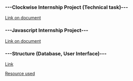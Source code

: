 ### ---Clockwise Internship Project (Technical task)---
[Link on document](https://docs.google.com/document/d/1HzQxQWCDJIkBZPTxXoj-c4Vrn6xCME8NNVihmtG_Oiw)

### ---Javascript Internship Project---
[Link on document](https://docs.google.com/document/d/1jAIh0O8luEFILld2IwWXbX5ea-58mo1GsKeAvA4kdY0/)

### ---Structure (Database, User Interface)---
[Link](
https://viewer.diagrams.net/?tags=%7B%7D&highlight=0000ff&edit=_blank&layers=1&nav=1&title=ApplicationStructure.drawio#R7V1td6s4kv41OWf3Q3yQeP%2BYl5uZ2e2709O3e3pnvswhNknYi00GyE3Sv34lDDZQBQjbEtiQ7pm2iZGJnqekqkel0pV%2Bt%2F74U%2By9vnyNVn54RbXVx5V%2Bf0UpJTZh%2F%2BFXPrdXCHHyK89xsMqv7S98C%2F7w84tafvUtWPlJ5YNpFIVp8Fq9uIw2G3%2BZVq55cRy9Vz%2F2FIXVb331nn1w4dvSC%2BHV34NV%2BrK96lB7f%2F3PfvD8Unwzsdztb9Ze8eH8L0levFX0Xrqkf7nS7%2BIoSrev1h93fsh7r%2BiX7X0PDb%2FdPVjsb1KRGx5%2Fu%2F7n31a%2F%2F3fo%2F9vVwpv%2F%2BvH%2BjVznrfzwwrf8D84fNv0seiCO3jYrnzeiXem37y9B6n979Zb8t%2B8MdHbtJV2H7B1hL5%2BiTZqDaBTv76IwirO2dC37YdeTNI6%2B73qU8k8GYVj65IPG%2F2HXn2NvFfj7VjbRhrV%2Bmz%2B3H6f%2BR2OHkF03M4L60dpP40%2F2kfwG3c2RKbjp0By79z3SVHPyT72UYKbUyK96Ob%2Bed83vIWAvchR6IELlIULM0SNCFtSpgGJrGsCEmBgmji4LEh1A8lvixwnAhVn4K3%2BZeo%2F8EutSL95ZA%2B85NkilXrDx4xybZRSG3msSZB%2FPwFy%2BBOHqJ%2B8zekuLhop3WyTzb%2BN3e2HwvGGvl6x3eZOnQMCgAAFXhwhQ1Cg0IgkAo9smKn3%2FCx9nb1%2BiOPiD93iYd24Zj%2Bz9e7AOvQ0bwL1V7dJtlM1Y%2FFIaveavQv8pzV8%2BRmkarfM3cd4HGgrpKo5ef%2FXiZ7%2F4SNmuctt5jYJNmvWaecv%2BZZ17py3MK5P9ZXfsPdm%2FZ%2F%2Fyj8fM%2BjbMZBmbeLO%2Bl6TvfpKKkqCZ5pAZOQ0MQRbYliQSmIAEf7lvpAH7Y9PAC39hLoG3ec6ssTQmYkNm7kB4e%2BAQnPpxIWIoPIXZnP8SrFb%2B5ih4DByeEh4G7QdH3ti%2Bk3q35oVs5Nl4KbMXNiUlAOPdcx4OuwVg%2Fx9v7c%2FA70dsYJeufkoeiLSmgAc24MGXtReEMxEKIhDdhJ6SYZ6SCkLNKeCCM%2FsDg%2FsDLNIVcwgcU5JD4E7J9p2DZv%2B2vu8%2F%2B9dbU2DphQwkYurTQb3f1H84CURaU0ECAZVqsiQQnvYPp4FQcyp4ALWxr2yi6yvF6OchxTjW4VIMcWVF4QSKYbPvdXrfa0v1RudLlAfSfC8CJblpqTGkwTsuu1A9AelwyARaUzEGQxluanpME%2FQfVaBK2PU1zXYmiLSmgglQmbsL0s95GCg7Z3QqZIDy3C9ekAab55kNOzZQZC3zMtkwC3QjcBIJgZEhzhBZ67ZkUhIdEdDoevb%2BAS5hrTUF1k6nrdE1wd7THTyYBSKtqWDBtEW6DhYIO4JnTwOo0c006O8Bnj0NoEz413h1oUot0TUqItVa2IRNXFuS90XntDkVXjhtXycX5YGjy6LB1BPnqEDmHOkHSIdfLtCaijEYCnT37At%2FDaYl1zbB%2F1EFq7zeqRmnpINQcyr4ADW66Qm2HWzYLXWX8aNYGsThdBBpTgUdoEh3F0bL79lMPzNi57JbDsKI0w4QIs2pYIQLGLHNr5iHiMomJToVQuhQ2eM7n2Y6lOhgInmwl0qHHhLfHFDKCihJkYLVGVEazYQ7bj%2FktDU%2BvUEN6ooAW%2BA4IJ6stabC%2FHuk%2Fk0I9r5x5ME0EGpOBQ966IrT44F4BHk4EUSaU0EEc8b9gDjxCNxHMgBYM%2B4HhIPnj7s9435A3Hf%2BuEOl8Ga1DjaNbDjjtVxDB7tuiK4JbnUlrtOM9XEhF5Tm2nt%2FDr0PsvmG9I2%2B225kreUaUJCblhi3tYP%2BOZaHr%2BUKtKZgCDag9Da58hdN2DcnWhLtpFwQak4FGaD%2B9rOXJO9RvJr5UArEEUKcdnAQak4FIeZNuSPwDjBhXu2uXGPaypwx0T25Bszwm2Hv7xccXh9DpDkVPIAJfzMPDvAHjiiUMhIi4Jl%2B7T7Beeo1ji2m1xBTae69Me%2BAVeGRbYneR69BeSBPr4Gy3bT0GuPAPbHnrteYUKibWpmUJuhb3DJy2uhcpDkVXJjT5kYwF2DROT4ZyEqbM6FsN6XxwBRIm%2BsJxwFTgfrVU3PaaXNNsPedBg5fRRdpTgUPBMQ5f7O64YcWsXfL0EuSYFllQPXkl%2B2RLeUjWh7yw1z8jyD9X%2F6pheaa%2Bft%2FbN9rJH9%2F%2F5E3k735LL352Y8D9tdmUZ%2B2A99fgZOSakEa%2B1Oit3jpH%2BcPYmNycS32Qy8NflSfo4USP%2FOJqRQsmkiwWFRmKJrZ%2Fg35nXsagMaISTSw69uqNZZmMydojIHsfZY%2Blk%2BgzQ%2FumODBi05pfD7G%2FJPc5Lgd9yAdUbuHvdj%2Byae1KAHdU4JFWUbJoq7ZBUJ7mxQznPhz257NHJP8QtGgbhVX9i1m7z7L7ySaaeErpYXj1%2FRBgb3VEu3Z1RrJ2t%2BcbQc2ZkoyZ9sFX2V3GJltOh33SDIyAVH5ZEa2twrTJmWrYEZBDblG0cl1gZKvErneNjL3JruLcL3e1om4TjR4pJia2QGK4EpmB6fsbx0zMbiaWZ8YZNtAt%2F92FvOC2Uy5%2FvOCa8DGHDm2YhjQkepy2NizdNwjybzgCgeLDVNgYtnFilGBZSAeVgZLL7zJf7FmUWcW%2B8Z%2BEvxRCm2rOhOXkry3NEry0y2BhebRLxIQX4mEs13534h37cCFJx2heT3kOJ3EBNcbpgUKdAhdAhUGpZgUIeFUMXGRoHtwQ7GgJj8tUJBzXgc3FDptTCxk68nwhgLV62mBMkZDgUrypDAhlmaPDxQoRqYsCktSb%2F06HWR05NAqBBlbKTJQwUpYhOzBzTOXCgt2qjuCCrZgKg8VKM9MDBUbiSCJMzQsMKyfGCzYDmDMDVMLCwzsJwYLlug7OCw2jO2nBovYhK8WFRjcTwwVookJYWphgfH91GDBDgoYHBYY4U8NFsMdobXAIH9qsNhw5W14WGCYPzVYRjnlwxj%2FKYy81JkOLBrM6RgeFoEcjGqOBZbjXMLqBB3luDwLdv9DKl1G3KLUUllItJBOszRpvdZQmZ%2F3G1acv9Q%2FyYu3ytJZsq0bXvKyT17JU8zXH8%2BsV18Wj1GU8h0Yr4s49pfcJOJ8b4lZ4%2BgV1Z%2ByH0Bo9pu7L%2FfG%2FU3JirYZ5rcJg5Cf%2FsoeK2uPbwXN7cLI35dase5sy77Prz946yDkcPzdj1fexjsN7MwWWmBnrhkCO0VgN6Sh3qfEF5tx8v0Bq4DDF0S875PojT97HT3d0G8MmMBUbN4pZQsVIxSOQgeI9r1jOXeiaLUwv3mMq2DGtxTVIbMhYLl7e2RK0e6E40%2B0gejpKfFTwIET5Nk4UGLoS4tNFM%2B0UEOLIkFOAS%2BgyIHuMJUwOTRPAh2blWoEfMh%2BWhjTf04ZZO7QyNBzhwOlFbw83MwG%2BWywB2cDVHTQ8h%2Bz33gCv9EdHO0%2Bx3xeqN%2FodJT%2BGY%2BDoM5v7FEU7FL9xvOhhUK%2FET8VdJ4cJEwO1Bx8chAQ4C5%2BcrDOZRRQNzn0KU92qZPD2dBC4eQANUj0uOh5cjh%2BctAHVw3c46XF858cOoqIj2cUUDY5uH3qlV3q5HA2tFA3ObiQBnxPeVHhlUMePUcbL%2Fyyv1rbQb%2F%2FzE9RVpOKzyD%2F56fpZw4nXz%2BvKof7rfXlQkYdRYxKdSSuylUkrtp3zx9Jt%2Bb6ANuOO8kOfFd0C75r4hQW5t9xc4s%2Bk%2BWcyNLgDCsiC5Qwv2S5OHUK7QlCqsA3e6HoykMJo3rJPIbEF4v%2Fc4VkBgHQdh%2Btwbz9kepeEsaWin9Jq%2F6lgfiXaIFyef6lgASpOvvH1FudcstCnHK12T%2BuQMEl1b3G68a1cW0M3QaVrpvsrrWXMONN%2BHfGvDTk41vCvs0Kecz4yIYY6znNOsniGzX1281jwv%2FjcZcrfeE3rNkTbs5kd63gKmhttNpiehqqWO0G5iLrZQRjirxRqYf2Faw9PguXQa5jmtVW3V39yXv0w58ZcnkgVBRZvQ35L2695ffnzHYxpSP7spvkNdNGMlp4xZun4INb%2B23%2BPPcvafrK%2BuWG9wR9WK42dBEso81TwEaFeLFk30gfVl7qsf%2Fw64z8Dxv%2F%2FfrT9%2BLr5PrF26yuV7H3vrl%2B9HjNK%2FrAt5Q%2F%2BCH7tjjaBMt%2FLXm%2B4b8I1bRrQp3FK9dVDvR4duTacvj3HHeCE%2FgUDDSsNgY6iChPisTZyukQxcXTU9A9F%2Bf4SMgP9a2VOMe7Y3s6vWO7obT4kaG8bdutmcjUrbZ4oipjdqsuqZNcBG6qOGbobU995O3E6bidaHabJ1K%2FX07tsx1zSnMIH9tb%2FLQ5XrGMdtrRocMVUjxSCdXYT9%2FiDbsWbTJ%2FMEiyv%2FmZ%2B4X%2FkXg%2F%2BH%2FfEh6pasHmKfrPs%2FMS9Y5RXpKXaFhm6yhgQDKYWMFIiWSggAy%2F%2ByFzreBq2NgxpsNgzOzJbBuqXcwRw4r16%2FJAFjiboTqGd8Ta3f7SDowhXWRCrTZoqI0lrmDllOpVVU8ITY%2B0xrMJ00hnmLb20mw76fUy4mrFAwfygZ%2F8cx29pWGw8WvxmMgS9ykIY%2BpWjSLFclD5tFsDMoQa0hjSI8PxkhmiFQx58cKnoeihjY8ePU5DvWR67AaQYZhh2ONjRo%2BkyAkzg8pmhmGPjhmXqA2fsdNRFNUcEUNghuRffnib6AdcUuLXAXtGHyuakjHlJZDaIg9kJdFFAg9bWuBBBLIih4sJKZT%2FHjT%2BD7v%2BHHurwN%2B3oi5exNZUFMeLpEfW4jx0q48XncGHbgIVvWkzZCQBwQiY0eOI1gkzQ3lAMAJmzCrkqGaVekAwAoZAFfKr9xGssYgg%2B8UcEgDn0rFbnUskJCDYRimJMYEFUFOasEPVpLMXZowkCOwAV5OaU2xy6T6U0xh0m8PuQUvm%2Fy3LowOEmXNBylO9WUv%2FoBpi5GrTPwgU%2F%2BaKWpIIwBWFBdHd3Y9RoQPRC5gH2xxLCFT65iqcJ8DdbsXdHRx3KqD%2FXfqu6Jz8zeN3BbVpbIsmtIfCeKn7os%2BIGOo2RpOCCLNKMKR%2B1DW3GCacW9RqBXTWGceSsUSJSUZOlll6HJH0SIndGrCMgC8C6ZAc1NfG3mAIbBiOuZx4tTsWokcvUa33EGwhDoE8514gKdDfrG7iOIvflqGX8A2SFcuq6nr9JrhWdawNV9jl5a0RSIBUXDvUq9qVM67esZXuwB60%2FX0dm9VO53MJJPHNSJb84%2BqqK%2BmLK9pK3VClgw4lunlTTs8RWm%2F1e3QNjtCKN%2BVQKLxpZMG3iGncLm%2BKJzwnsKUvnYNMSaz6C5aRJQ9HHQppWark9UPsbb4HPxK4X3bGUderOFoOgiN2fLpEHAV0L9mOJdGp21qABummtrlUQi8JaEC900ZPppy0IXuwQyKhE6FAcnP9z7MbJloX0CXgVdS2qk7lUHtVevYf0QUEDOnjBhsZ%2Bo4bxd5zRZTvVSRtJOOG0TluKO7Eea%2BfEgG%2BHx2KkGOhV39q4xQinCHVmKQVYyK6gJJw%2FDh1UNfp%2BsKpdF01%2FLYWVGyBzS4W4iT0nsCWuZHpMHpDOSdFiloNitEoajqMu2ckW%2Bt3VccxWjcyUU2t2g40VtnAG1BQGXE5uvEkqRoNvueRtDJay8LtCqyduiwcz7lrcZV12lXYrf2xqZLCbAbUKubCbJ0xUmtJvTGk5hoC4srs36uv8jL89hsDKka3bww%2FuPN%2BNvlSSMZG69Z1egPGFapNXkA9Ul0GPZvjmrvNcWAoq7gKOjFGWHOfWEWMX0wpOnZqruqewjSj7Y49bnhZWF%2FYpPXvtyjNOqNYjC1d2u7t%2B2u8ysqAJm%2FLpZ8kT29hyLvg2d%2F4MRvGV0Xb7GG3zRd152vgjF7blr0b0HKq%2BpBuI5VhKbYkLU%2FKNqBE9KeIvU%2F5%2F629YHNVVIWdJ51mZG1aGwbcwY8oIcZc8WmXkrt88Zffr5dBvAybsiwR4x9XoRq7nqFkoruHlZb7J8ViyHkJLN1YSxdY5NTdN8yTCCxQQbHd%2BgBn1ppqkAR7azX1bzI00q7OsNjNPvIOXTc6FKD2fq3dLkkBKrRdOSq2XJsYSsiGxNXrEbuolk21zqZky9km1AABA6qe8W1WYYHeadn%2FmKNM77KL2DUbXiT8XdFC9SJ2zTaxJgny3fVrFLmINol8t1Z7yCwcANuRX9ebReol3xv8UL6TsZi1dkZym5Q8U37zVy%2F%2Bnu1WTJihnZkDwfhbG%2FUodk4zmklTVAk5vQNhQv3zG%2BtbvrWbfR2PPnwWhfB2NlEaPH1uf%2FEZvfEY5SU7y4x%2Fql6PJspj1hePH2vx6Pu8pWXsb%2BPVCwhMT5o5vUvx241sxQRZDkyx3Ex54YsJ5c975uk%2FeomfoRe%2FLdO3%2BPyy4w0iF0zDIIvC38%2FhtLGSE5gmJS%2BNyTy15inao6MYeW276jkQBxN%2BNAcbeh2jxek5EpQRKqo689gWbumn1nGWIJUlyqsmlFd%2Fip4DuC4zl9M5BR%2FcFj4wn8ZAKjEorqtiQg31ZxZ7vTMnZOaEek4QQx8BJ2DK2QT28%2FWrw9KBMnNC22YCbPuQ2u18xaw%2BfvHzmNKJGLxqRNJiXu8ulWgdm692HBEsqMx9ySy32ZuaF8143lzLKI4tpCteQbME5DbliRoOaes1CzleUrV%2FbMFY76u%2FeZvnPUGEXctoQxiZ95TumqUFvsNMe8Xrf1SmwK5przLp7efA7orBWIlo1dOgKToNbnMWj11V7Ltkp5OavLGray13PcyC8sVXL8mmXe2nIJnrFLfPI3odNANqvuhqgLQJt0ikP4ORZWQjhCU4QlDHGWSEcGv5UdTNDyZpWmwFd%2BhFDlzjEv3OOWy4Q9YoBNXAu5DryPModNAo5OpDj0L2oEciHObfHHwiwhhGL9ETEejW1pSPXrt1sd3oZbWPReAOQ9P1KwVjERSi74L0cx6Ceg1BLrZcqlZ5sCcRYg045DiCQw6x9SOHnCO1FJjEXWzHmJ2L%2Fs4FUgJQtWVDCXGwNQNN0LIlrRlwu87WG09p2TYRtWxz2OOVbCguf2HdP1t068KvVrNoC9kDgcndEnEUqHyvPInGNVuTaEawm9OG4l3rxDYvFuDZfprTslhAdirKgIvkUB%2BZ61Z0oVqPH4njkqHHOYHthMMdHk9wAz3JWGrXqrq5lonlF2EliCkx5dUns2GK0W9JNoKih%2Ftd0Ai6I8FTGLz%2BuYCfvf776eZQQ7NbR1YbGqTiKtQO9CBRtWcGvh%2FwhLStv2tIVUdsA5tE3KHHmVWRX1DtHAvIjwz9VrOnGnLMi2qzh%2Bk1xemd37DTO2cC9CVAe8I5Nvmjh3ZLpEBz5sMM%2FnHgd2SWQ%2BvHNu1IRF6gHPQkvHDmgUEHTL0P7sAVt9kHVzUZs0gMG4sVT8cwLp69cOleONWxaVixHw7j79kPV2T61EbdMLWmX9QDmT3xITxxnSIKjFo%2F3IUKzOyHK%2FDDdVSBVeuJF%2FWBz2fdj2IF41Sv%2B7lQvGpP2r8gyzntwl%2Fr%2FGhhlc2Vzo602J4xUKbL1UFptLwjK3ls%2FByb9nyX7N3PfhywfstqQx2VYSslKaao5jz6jbQu1DbnxeK%2Bi8XURPI7lC4WU03g4KlpyFSWhRYowYZiossTqnYnXdSPrP3BrvEX5zfvtlXrPrE7qrtu%2FfBaG5lf1W5TIVAKPvtDiAfF1Eb2zu9ifEWYCh%2FYJ9gfx58zamj1nEu7eKgK9ykyv8g6G2VXI3%2Fqtc0ZdNtTc6K3NAw2TbXNjRazEjKlNrY2MgcpVKD0BB1KBOp3TIElWsGSFy98GhVFzMEpIqDiTIEiu4FkTOzAimSqZYdAbv%2FMDkmHLzeyYzg6CBSxnRQdxuh1EOIMPGrolzhq0E6aPHpJsLxmvfpg8ln1YRlGSZkaVb1HVCAVIkqXQKbbu%2BPE98GevrCxDIJCgqnWxZYnzOgCg8rxZ7R39VCtdgq1bCghGkjPGPL6ReS0k5DFwInfLR8CnkskYxvMrZOZ4v6dpudLNO16O1I9RfH1W%2BLH1wGXvp44degD75UHal%2B%2F%2Bhs1Q1c%2FthSRdcVYkfnOReY7VxqTepWRv2Sx30H2hqiX%2BnUoIs7C8DHCsIMWmVcsDYucGnx24%2FWleZWO4%2B6uDepVihyWrN6rdAiWt6XW70EPRz5fv9JoqGIyXP8KLGGd3Th1KX5lE1tG6VciBxh%2F9T6CdZazkL26LD%2FmJL6LU8WQOoX5VU6aUuq5iJxbKn0uAqvYjmVjTp3adWwdZuVMYbAcmaK8Jeh417GNeR17wEXKDnYMvkhZjFgzO4ZYpGxix3B0uMTVp0ubUoZfpDRmz2O8c8rgaVHFcb3nVH%2F6jEvgU1O0ai01B61HvXvQ0rBxs1oBssz7cyoxee1gEoItEyk9npQip6u3gKhm96phWCPfvUrNQY8GUVW9ezQbF2lxQrmCo8%2BOJAZcb5k3LnbZu23VNLnhNy5a%2BqAGfojjQyrmLe9sQzkGLnr2z%2BAGDpe1bl5fQ1jnabbw8ozujtD1wZaV8goUG6xomxCGRay8%2FnhmAL4sHqMoZVB4r4s4zqLX2ziH08RAuvtyb9zfVAmD0qJKg4fsp8WKC3qE%2FhN%2FhoS1FvAg956YV3ikq4gJ1EKCXNVMgBoIWrpNAgFqOO7Uj2Zi9EcSzZVSiLCN1CBRjDByMDtAtwAujQNv85xN6KuAQ7bVrtgcxh%2B%2Bjphu6DeGBhDLl3xfS%2BVASqvA7UmNGHCnWPTf0rxZi6ygpiGLojaELHeT%2Bh28B87Juy72O3%2BiDURPT4mfAhac4KQ8KnK0ewcxNtzRm4mhhBjXhjpm9KqwO4a6XrvDJYdURkSPnhx9hs5A5bxay50aWjFeDVXslCIHEbaYxQUn%2BRtEM6C1YUn%2BtjwwGor5zBn%2BgslgtcRkg7DpDcnbVpzib9sAtnnV7SoPdCWsuhUG2r3qZg96VuTuQedVt8NX3QzTRsZtteEocuYnAPHski7Oeg%2BP4S7q0zsZw%2F6d4pjgIXOmoQkRYmOb5tVuMBE5cPWMNvBskR7RBh77EjcaXsoGnia2jHIDD3LGb4vPoirJZPRSCnLSaubtaeuLP1vgpJO72XY0MgMQOT5CbYV05ADXLdCzctYL5laDRpQzgu1%2FkwezA6M3VcuME1xnBj4rpZjPqjjycwaVdg7LK1poGq2IOwvX3l0428MQaHFscrfqs10KGkz1Qc53nlOO%2Bg8AI9B9nPNLG0as37GNC7B%2BKmj9xx%2BFkt16E8feZ%2BkDuee1b7m28m3Q2nqT7ubq70PDHfqOzIffQXJRZc%2Fy7XOfdmm96Ps5SbqXRGks6kuQmgGHNLV50sUJ1Gc0onH3pZYrrWnkAkY0XZk%2Fc9iIZoMRzW0fnwydtt8ha3yCyvI8PnVu4qidPjWGwalXrsoYUrh0iux8Ua07osfZBn5mmfPRjH3SS9qER10vchvLihRRqkgh59Z2DHIXk8wFnCldR0pd40VbqcSirchxspNI6dLy18VBwidBuVYETTdMCk1ObW6XC%2FNjf%2FWT9FJr2SmFV7cReG2V8OoaXDRPt%2FAa2vPaC8LtovMM8aEWTCDEVKmIp2vTLXMOJ01Tg06M8klT1yZ6BGbZ5LRToVyreq7zdVVk4UztvKkjJwn%2FlvjxhZ9bqwZgDQcY21giEWAYrL9tAZ7UzCkPZQNFmWKDtTyUi%2Fj2nNa%2FrypasU3Of%2B1bL3ZkK1j9OnJUgKlRsxTbu9CYQxFp40ReM3sbR1FaluB5QtLXaOXzT%2Fw%2F
)

[Resource used](https://app.diagrams.net/)